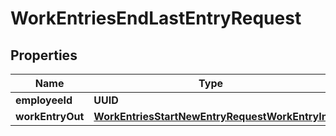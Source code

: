 

# WorkEntriesEndLastEntryRequest


## Properties

| Name | Type | Description | Notes |
|------------ | ------------- | ------------- | -------------|
|**employeeId** | **UUID** |  |  |
|**workEntryOut** | [**WorkEntriesStartNewEntryRequestWorkEntryIn**](WorkEntriesStartNewEntryRequestWorkEntryIn.md) |  |  [optional] |




